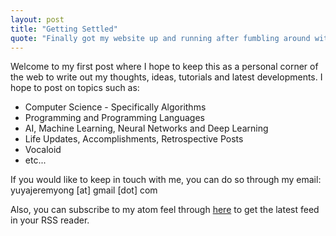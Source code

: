 ```yaml
---
layout: post
title: "Getting Settled"
quote: "Finally got my website up and running after fumbling around with Jekyll for some time."
---
```


Welcome to my first post where I hope to keep this as a personal corner of the web to write out my thoughts, ideas, tutorials and latest developments. I hope to post on topics such as:

* Computer Science - Specifically Algorithms
* Programming and Programming Languages
* AI, Machine Learning, Neural Networks and Deep Learning
* Life Updates, Accomplishments, Retrospective Posts
* Vocaloid
* etc...

If you would like to keep in touch with me, you can do so through my email: yuyajeremyong [at] gmail [dot] com

Also, you can subscribe to my atom feel through [here](http://yutarochan.github.io/atom.xml) to get the latest feed in your RSS reader.
